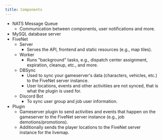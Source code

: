 ```yaml
---
title: Components
---
```


- NATS Message Queue
    - Communication between components, user notifications and more.
- MySQL database server
- FiveNet
    - Server
        - Serves the API, frontend and static resources (e.g., map tiles).
    - Worker
        - Runs "background" tasks, e.g., dispatch center assignment, expiration, cleanup, etc., and more.
    - DBSync
        - Used to sync your gameserver's data (characters, vehicles, etc.) to the FiveNet server instance.
        - User locations, events and other activitiies are not synced, that is what the plugin is used for.
    - Discord Bot
        - To sync user group and job user information.
- Plugin
    - Gameserver plugin to send activities and events that happen on the gameserver to the FiveNet server instance (e.g., job demotions/promotions).
    - Additionally sends the player locations to the FiveNet server instance for the livemap.
